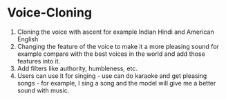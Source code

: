 # Voice-Cloning

 1) Cloning the voice with ascent for example Indian Hindi and American English 
 2) Changing the feature of the voice to make it a more pleasing sound for example compare with the best voices in the world and add those features into it. 
 3) Add filters like authority, humbleness, etc. 
 4) Users can use it for singing - use can do karaoke and get pleasing songs - for example, I sing a song and the model will give me a better sound with music.

